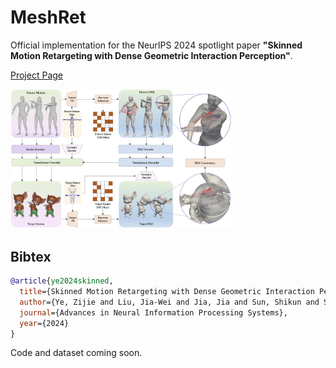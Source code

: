 # MeshRet
Official implementation for the NeurIPS 2024 spotlight paper **"Skinned Motion Retargeting with Dense Geometric Interaction Perception"**.

[Project Page](https://abcyzj.github.io/MeshRet/)

<img src="img/pipeline.png" alt="MeshRet" width="70%" />

## Bibtex

```bibtex
@article{ye2024skinned,
  title={Skinned Motion Retargeting with Dense Geometric Interaction Perception},
  author={Ye, Zijie and Liu, Jia-Wei and Jia, Jia and Sun, Shikun and Shou, Mike Zheng},
  journal={Advances in Neural Information Processing Systems},
  year={2024}
}
```

Code and dataset coming soon.
